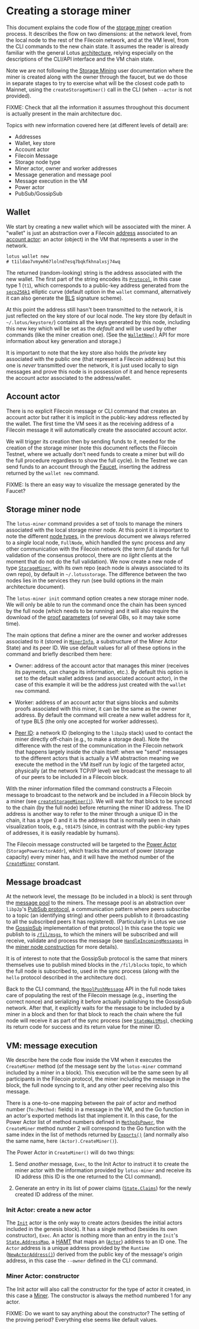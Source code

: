 # Creating a storage miner

This document explains the code flow of the [storage miner](https://filecoin-project.github.io/specs/#systems__filecoin_mining) creation process. It describes the flow on two dimensions: at the network level, from the local node to the rest of the Filecoin network, and at the VM level, from the CLI commands to the new chain state. It assumes the reader is already familiar with the general Lotus [architecture](architecture/architecture.md), relying especially on the descriptions of the CLI/API interface and the VM chain state.

Note we are not following the [Storage Mining](https://lotu.sh/en+mining) user documentation where the miner is created along with the owner through the faucet, but we do those in separate stages to try to exercise what will be the closest code path to Mainnet, using the `createStorageMiner()` call in the CLI (when `--actor` is not provided).

FIXME: Check that all the information it assumes throughout this document is actually present in the main architecture doc.

Topics with new information covered here (at different levels of detail) are:
 * Addresses
 * Wallet, key store
 * Account actor
 * Filecoin Message
 * Storage node type
 * Miner actor, owner and worker addresses
 * Message generation and message pool
 * Message execution in the VM
 * Power actor
 * PubSub/GossipSub

## Wallet

We start by creating a new wallet which will be associated with the miner. A "wallet" is just an abstraction over a Filecoin [address](https://filecoin-project.github.io/specs/#appendix__address) associated to an [account actor](https://filecoin-project.github.io/specs/#actor): an actor (object) in the VM that represents a user in the network.

```
lotus wallet new
# t1ildao7vmywh67lolnd7esq7bqkfkhnalxsj74wq
```

The returned (random-looking) string is the address associated with the new wallet. The first part of the string encodes its [`Protocol`](https://github.com/filecoin-project/go-address/blob/master/address.go), in this case type 1 (`t1`), which corresponds to a public-key address generated from the [`secp256k1`](https://en.bitcoin.it/wiki/Secp256k1) elliptic curve (default option in the `wallet` command, alternatively it can also generate the [BLS](https://en.wikipedia.org/wiki/Boneh%E2%80%93Lynn%E2%80%93Shacham) signature scheme).

At this point the address still hasn't been transmitted to the network, it is just reflected on the key store of our local node. The key store (by default in `~/.lotus/keystore/`) contains all the keys generated by this node, including this new key which will be set as the *default* and will be used by other commands (like the miner creation one). (See the [`WalletNew()`](https://github.com/filecoin-project/lotus/blob/master/chain/wallet/wallet.go) API for more information about key generation and storage.)

It is important to note that the key store also holds the *private* key associated with the public one (that represent a Filecoin address) but this one is *never* transmitted over the network, it is just used locally to sign messages and prove this node is in possession of it and hence represents the account actor associated to the address/wallet.

## Account actor

There is no explicit Filecoin message or CLI command that creates an account actor but rather it is implicit in the public-key address reflected by the wallet. The first time the VM sees it as the receiving address of a Filecoin message it will automatically create the associated account actor.

We will trigger its creation then by sending funds to it, needed for the creation of the storage miner (note this document reflects the Filecoin Testnet, where we actually don't need funds to create a miner but will do the full procedure regardless to show the full cycle). In the Testnet we can send funds to an account through the [Faucet](http://spacerace.faucet.glif.io/), inserting the address returned by the `wallet new` command.

FIXME: Is there an easy way to visualize the message generated by the Faucet?

## Storage miner node

The `lotus-miner` command provides a set of tools to manage the miners associated with the local storage miner node. At this point it is important to note the different [node types](https://github.com/filecoin-project/lotus/blob/master/node/repo/fsrepo.go), in the previous document we always referred to a *single* local node, `FullNode`, which handled the sync process and any other communication with the Filecoin network (the term *full* stands for full validation of the consensus protocol, there are no *light* clients at the moment that do not do the full validation). We now create a new node of type [`StorageMiner`](https://github.com/filecoin-project/lotus/blob/master/node/repo/fsrepo.go), with its own repo (each node is always associated to its own repo), by default in `~/.lotusstorage`. The difference between the two nodes lies in the services they run (see build options in the main architecture document).

The `lotus-miner init` command option creates a new storage miner node. We will only be able to run the command once the chain has been synced by the full node (which needs to be running) and it will also require the download of the [proof parameters](https://filecoin.io/blog/filecoin-proof-system/) (of several GBs, so it may take some time).

The main options that define a miner are the owner and worker addresses associated to it (stored in [`MinerInfo`](https://github.com/filecoin-project/specs-actors/blob/master/actors/builtin/miner/miner_state.go), a substructure of the Miner Actor State) and its peer ID. We use default values for all of these options in the command and briefly described them here:

* Owner: address of the account actor that manages this miner (receives its payments, can change its information, etc.). By default this option is set to the default wallet address (and associated account actor), in the case of this example it will be the address just created with the `wallet new` command.

* Worker: address of an account actor that signs blocks and submits proofs associated with this miner, it can be the same as the owner address. By default the command will create a new wallet address for it, of type BLS (the only one accepted for worker addresses).

* [Peer ID](https://docs.libp2p.io/reference/glossary/#peerid): a network ID (belonging to the `libp2p` stack) used to contact the miner directly off-chain (e.g., to make a storage deal). Note the difference with the rest of the communication in the Filecoin network that happens largely inside the chain itself: when we "send" messages to the different actors that is actually a VM abstraction meaning we execute the method in the VM itself run by logic of the targeted actor, physically (at the network TCP/IP level) we broadcast the message to all of our peers to be included in a Filecoin block.

With the miner information filled the command constructs a Filecoin message to broadcast to the network and be included in a Filecoin block by a miner (see [`createStorageMiner()`](https://github.com/filecoin-project/lotus/blob/master/cmd/lotus-miner/init.go)). We will wait for that block to be synced to the chain (by the full node) before returning the miner ID address. The ID address is another way to refer to the miner through a unique ID in the chain, it has a type 0 and it is the address that is normally seen in chain visualization tools, e.g., `t01475` (since, in contrast with the public-key types of addresses, it is easily readable by humans).

The Filecoin message constructed will be targeted to the [Power Actor](https://filecoin-project.github.io/specs/#systems__filecoin_blockchain__storage_power_consensus__storage_power_actor) (`StoragePowerActorAddr`), which tracks the amount of power (storage capacity) every miner has, and it will have the method number of the [`CreateMiner`](https://github.com/filecoin-project/specs-actors/blob/master/actors/builtin/methods.go) constant.

## Message broadcast

At the network level, the message (to be included in a block) is sent through the [message pool](https://filecoin-project.github.io/specs/#systems__filecoin_blockchain__message_pool) to the miners. The message pool is an abstraction over `libp2p`'s [PubSub protocol](https://docs.libp2p.io/reference/glossary/#pubsub), a communication pattern where peers subscribe to a topic (an identifying string) and other peers publish to it (broadcasting to all the subscribed peers it has registered). (Particularly in Lotus we use the [GossipSub](https://github.com/libp2p/specs/blob/master/pubsub/gossipsub/README.md) implementation of that protocol.) In this case the topic we publish to is [`/fil/msgs`](https://github.com/filecoin-project/lotus/blob/master/build/params_shared.go), to which the miners will be subscribed and will receive, validate and process the message (see [`HandleIncomingMessages`](https://github.com/filecoin-project/lotus/blob/master/node/modules/services.go) in the [miner node construction](https://github.com/filecoin-project/lotus/blob/master/node/builder.go) for more details).

It is of interest to note that the GossipSub protocol is the same that miners themselves use to publish mined blocks in the `/fil/blocks` topic, to which the full node is subscribed to, used in the sync process (along with the `hello` protocol described in the architecture doc).

Back to the CLI command, the [`MpoolPushMessage`](https://github.com/filecoin-project/lotus/blob/master/node/impl/full/mpool.go) API in the full node takes care of populating the rest of the Filecoin message (e.g., inserting the correct nonce) and serializing it before actually publishing to the GossipSub network. After that, it explicitly waits for the message to be included by a miner in a block and then for that block to reach the chain where the full node will receive it as part of the sync process (see [`StateWaitMsg`](https://github.com/filecoin-project/lotus/blob/master/node/impl/full/state.go)), checking its return code for success and its return value for the miner ID.

## VM: message execution

We describe here the code flow inside the VM when it executes the `CreateMiner` method (of the message sent by the `lotus-miner` command included by a miner in a block). This execution will be the same seen by all participants in the Filecoin protocol, the miner including the message in the block, the full node syncing to it, and any other peer receiving also this message.

There is a one-to-one mapping between the pair of actor and method number (`To:`/`Method:` fields) in a message in the VM, and the Go function in an actor's exported methods list that implement it. In this case, for the Power Actor list of method numbers defined in [`MethodsPower`](https://github.com/filecoin-project/specs-actors/blob/master/actors/builtin/methods.go), the `CreateMiner` method number 2 will correspond to the Go function with the same index in the list of methods returned by [`Exports()`](https://github.com/filecoin-project/specs-actors/blob/master/actors/builtin/power/power_actor.go) (and normally also the same name, here `(Actor).CreateMiner()`).

The Power Actor in `CreateMiner()` will do two things:

1. Send *another* message, `Exec`, to the Init Actor to instruct it to create the miner actor with the information provided by `lotus-miner` and receive its ID address (this ID is the one returned to the CLI command).

2. Generate an entry in its list of power claims ([`State.Claims`](https://github.com/filecoin-project/specs-actors/blob/master/actors/builtin/power/power_state.go)) for the newly created ID address of the miner.

### Init Actor: create a new actor

The [`Init`](https://github.com/filecoin-project/specs-actors/blob/master/actors/builtin/init/init_actor.go) actor is the only way to create actors (besides the initial actors included in the genesis block). It has a single method (besides its own constructor), `Exec`. An actor is nothing more than an entry in the `Init`'s [`State.AddressMap`](https://github.com/filecoin-project/specs-actors/blob/master/actors/builtin/init/init_actor_state.go), a [HAMT](https://en.wikipedia.org/wiki/Hash_array_mapped_trie) that maps an ([`Actor`](https://github.com/filecoin-project/specs-actors/blob/master/vendor/github.com/filecoin-project/go-address/address.go)) address to an ID one. The `Actor` address is a unique address provided by the `Runtime` ([`NewActorAddress()`](https://github.com/filecoin-project/lotus/blob/master/chain/vm/runtime.go)) derived from the public key of the message's origin address, in this case the `--owner` defined in the CLI command.

### Miner Actor: constructor

The Init actor will also call the constructor for the type of actor it created, in this case a [Miner](https://github.com/filecoin-project/specs-actors/blob/master/actors/builtin/miner/miner_actor.go). The constructor is always the method numbered 1 for any actor.

FIXME: Do we want to say anything about the constructor? The setting of the proving period? Everything else seems like default values.
